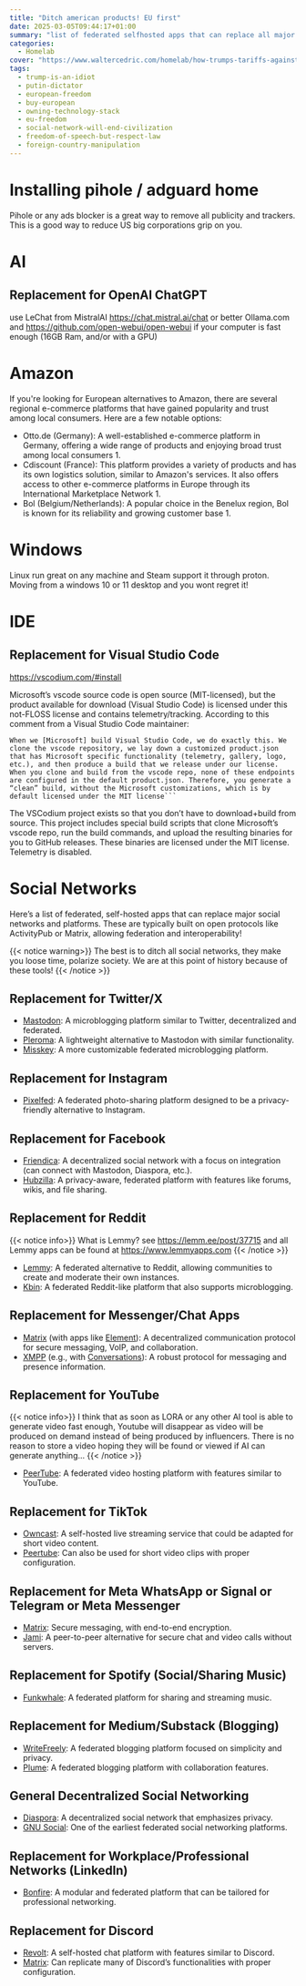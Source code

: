 ```yaml
---
title: "Ditch american products! EU first"
date: 2025-03-05T09:44:17+01:00
summary: "list of federated selfhosted apps that can replace all major social network like x, Instagram, Facebook, reddit, messenger and other"
categories:
  - Homelab
cover: "https://www.waltercedric.com/homelab/how-trumps-tariffs-against-his-allies-work.webp"
tags:
  - trump-is-an-idiot
  - putin-dictator
  - european-freedom
  - buy-european
  - owning-technology-stack
  - eu-freedom
  - social-network-will-end-civilization
  - freedom-of-speech-but-respect-law
  - foreign-country-manipulation
---
```


# Installing pihole / adguard home
Pihole or any ads blocker is a great way to remove all publicity and trackers. This is a good way to reduce US big corporations grip on you.

# AI
## Replacement for OpenAI ChatGPT
use LeChat from MistralAI https://chat.mistral.ai/chat
or better Ollama.com and https://github.com/open-webui/open-webui if your computer is fast enough (16GB Ram, and/or with a GPU)

# Amazon
If you're looking for European alternatives to Amazon, there are several regional e-commerce platforms that have gained popularity and trust among local consumers. Here are a few notable options:
* Otto.de (Germany): A well-established e-commerce platform in Germany, offering a wide range of products and enjoying broad trust among local consumers 1.
* Cdiscount (France): This platform provides a variety of products and has its own logistics solution, similar to Amazon's services. It also offers access to other e-commerce platforms in Europe through its International Marketplace Network 1.
* Bol (Belgium/Netherlands): A popular choice in the Benelux region, Bol is known for its reliability and growing customer base 1.

# Windows
Linux run great on any machine and Steam support it through proton. Moving from a windows 10 or 11 desktop and you wont regret it!

# IDE
## Replacement for Visual Studio Code
https://vscodium.com/#install

Microsoft’s vscode source code is open source (MIT-licensed), but the product available for download (Visual Studio Code) is licensed under this not-FLOSS license and contains telemetry/tracking. According to this comment from a Visual Studio Code maintainer:

```
When we [Microsoft] build Visual Studio Code, we do exactly this. We clone the vscode repository, we lay down a customized product.json that has Microsoft specific functionality (telemetry, gallery, logo, etc.), and then produce a build that we release under our license.
When you clone and build from the vscode repo, none of these endpoints are configured in the default product.json. Therefore, you generate a “clean” build, without the Microsoft customizations, which is by default licensed under the MIT license```
```
The VSCodium project exists so that you don’t have to download+build from source. This project includes special build scripts that clone Microsoft’s vscode repo, run the build commands, and upload the resulting binaries for you to GitHub releases. These binaries are licensed under the MIT license. Telemetry is disabled.

# Social Networks
Here’s a list of federated, self-hosted apps that can replace major social networks and platforms. These are typically built on open protocols like ActivityPub or Matrix, allowing federation and interoperability!

{{< notice warning>}} 
The best is to ditch all social networks, they make you loose time, polarize society. We are at this point of history because of these tools!
{{< /notice >}}

## Replacement for Twitter/X  
- [Mastodon](https://joinmastodon.org): A microblogging platform similar to Twitter, decentralized and federated.  
- [Pleroma](https://pleroma.social/): A lightweight alternative to Mastodon with similar functionality.  
- [Misskey](https://misskey-hub.net/en/): A more customizable federated microblogging platform.  

## Replacement for Instagram  
- [Pixelfed](https://pixelfed.org): A federated photo-sharing platform designed to be a privacy-friendly alternative to Instagram.  

## Replacement for Facebook  
- [Friendica](https://friendi.ca/): A decentralized social network with a focus on integration (can connect with Mastodon, Diaspora, etc.).  
- [Hubzilla](https://hubzilla.org/): A privacy-aware, federated platform with features like forums, wikis, and file sharing.  

## Replacement for Reddit  
{{< notice info>}} 
What is Lemmy? see https://lemm.ee/post/37715 and all Lemmy apps can be found at https://www.lemmyapps.com
{{< /notice >}} 

- [Lemmy](https://join-lemmy.org): A federated alternative to Reddit, allowing communities to create and moderate their own instances.  
- [Kbin](https://kbin.pub/): A federated Reddit-like platform that also supports microblogging.  

## Replacement for Messenger/Chat Apps  
- [Matrix](https://matrix.org/) (with apps like [Element](https://element.io/)): A decentralized communication protocol for secure messaging, VoIP, and collaboration.  
- [XMPP](https://xmpp.org) (e.g., with [Conversations](https://conversations.im/)): A robust protocol for messaging and presence information.  

## Replacement for YouTube 
{{< notice info>}} 
I think that as soon as LORA or any other AI tool is able to generate video fast enough, Youtube will disappear as video will be produced on demand instead of being produced by influencers. There is no reason to store a video hoping they will be found or viewed if AI can generate anything... 
{{< /notice >}} 
- [PeerTube](https://joinpeertube.org/): A federated video hosting platform with features similar to YouTube.  

## Replacement for TikTok  
- [Owncast](https://owncast.online/): A self-hosted live streaming service that could be adapted for short video content.  
- [Peertube](https://joinpeertube.org/): Can also be used for short video clips with proper configuration.  

## Replacement for Meta WhatsApp or Signal or Telegram or Meta Messenger
- [Matrix](https://matrix.org/): Secure messaging, with end-to-end encryption.  
- [Jami](https://jami.net/): A peer-to-peer alternative for secure chat and video calls without servers.  

## Replacement for Spotify (Social/Sharing Music)  
- [Funkwhale](https://funkwhale.audio/): A federated platform for sharing and streaming music.  

## Replacement for Medium/Substack (Blogging)  
- [WriteFreely](https://writefreely.org/): A federated blogging platform focused on simplicity and privacy.  
- [Plume](https://joinplume.org/): A federated blogging platform with collaboration features.  

## General Decentralized Social Networking  
- [Diaspora](https://diasporafoundation.org/): A decentralized social network that emphasizes privacy.  
- [GNU Social](https://gnu.io/social/): One of the earliest federated social networking platforms.  

## Replacement for Workplace/Professional Networks (LinkedIn)  
- [Bonfire](https://bonfirenetworks.org/): A modular and federated platform that can be tailored for professional networking.  

## Replacement for Discord  
- [Revolt](https://revolt.chat/): A self-hosted chat platform with features similar to Discord.  
- [Matrix](https://matrix.org/): Can replicate many of Discord’s functionalities with proper configuration.